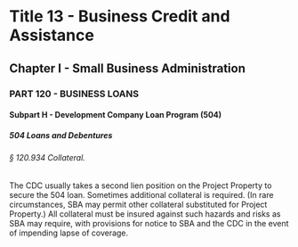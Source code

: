 
# Title 13 - Business Credit and Assistance
## Chapter I - Small Business Administration
### PART 120 - BUSINESS LOANS
#### Subpart H - Development Company Loan Program (504)
##### 504 Loans and Debentures
###### § 120.934 Collateral.

The CDC usually takes a second lien position on the Project Property to secure the 504 loan. Sometimes additional collateral is required. (In rare circumstances, SBA may permit other collateral substituted for Project Property.) All collateral must be insured against such hazards and risks as SBA may require, with provisions for notice to SBA and the CDC in the event of impending lapse of coverage.
